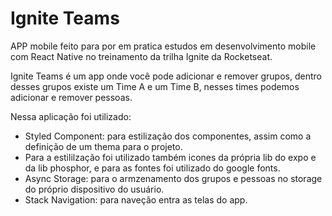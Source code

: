 # Ignite Teams

APP mobile feito para por em pratica estudos em desenvolvimento mobile com React Native no treinamento da trilha Ignite da Rocketseat.

Ignite Teams é um app onde você pode adicionar e remover grupos, dentro desses grupos existe um Time A e um Time B, nesses times podemos adicionar e remover pessoas.

Nessa aplicação foi utilizado:

- Styled Component: para estilização dos componentes, assim como a definição de um thema para o projeto.
- Para a estililzação foi utilizado também icones da própria lib do expo e da lib phosphor, e para as fontes foi utilizado do google fonts.
- Async Storage: para o armzenamento dos grupos e pessoas no storage do próprio dispositivo do usuário.
- Stack Navigation: para naveção entra as telas do app.

